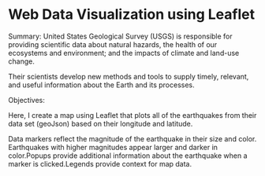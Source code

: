 # Web Data Visualization using Leaflet

Summary: 
United States Geological Survey (USGS) is responsible for providing scientific data about natural hazards, the health of our ecosystems and environment; and the impacts of climate and land-use change. 

Their scientists develop new methods and tools to supply timely, relevant, and useful information about the Earth and its processes.

Objectives:

Here, I create a map using Leaflet that plots all of the earthquakes from their data set (geoJson) based on their longitude and latitude.

Data markers reflect the magnitude of the earthquake in their size and color. Earthquakes with higher magnitudes appear larger and darker in color.Popups provide additional information about the earthquake when a marker is clicked.Legends provide context for map data.
